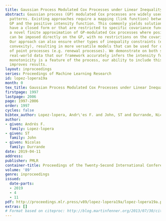 ```yaml
---
title: Gaussian Process Modulated Cox Processes under Linear Inequality Constraints
abstract: Gaussian process (GP) modulated Cox processes are widely used to model point
  patterns. Existing approaches require a mapping (link function) between the unconstrained
  GP and the positive intensity function. This commonly yields solutions that do not
  have a closed form or that are restricted to specific covariance functions. We introduce
  a novel finite approximation of GP-modulated Cox processes where positiveness conditions
  can be imposed directly on the GP, with no restrictions on the covariance function.
  Our approach can also ensure other types of inequality constraints (e.g. monotonicity,
  convexity), resulting in more versatile models that can be used for other classes
  of point processes (e.g. renewal processes). We demonstrate on both synthetic and
  real-world data that our framework accurately infers the intensity functions. Where
  monotonicity is a feature of the process, our ability to include this in the inference
  improves results.
layout: inproceedings
series: Proceedings of Machine Learning Research
id: lopez-lopera19a
month: 0
tex_title: Gaussian Process Modulated Cox Processes under Linear Inequality Constraints
firstpage: 1997
lastpage: 2006
page: 1997-2006
order: 1997
cycles: false
bibtex_author: Lopez-lopera, Andr\'es F. and John, ST and Durrande, Nicolas
author:
- given: Andrés F.
  family: Lopez-lopera
- given: ST
  family: John
- given: Nicolas
  family: Durrande
date: 2019-04-11
address: 
publisher: PMLR
container-title: Proceedings of the Twenty-Second International Conference on Artificial Intelligence and Statistics
volume: '89'
genre: inproceedings
issued:
  date-parts:
  - 2019
  - 4
  - 11
pdf: http://proceedings.mlr.press/v89/lopez-lopera19a/lopez-lopera19a.pdf
extras: []
# Format based on citeproc: http://blog.martinfenner.org/2013/07/30/citeproc-yaml-for-bibliographies/
---
```

